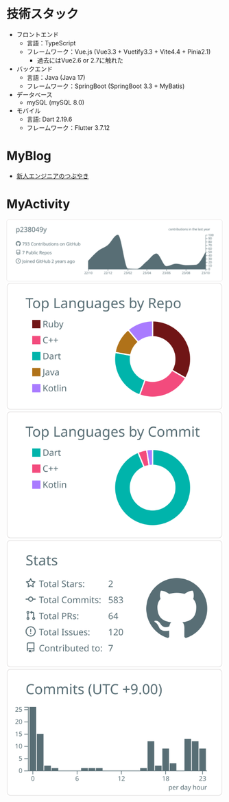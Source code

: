 # 技術スタック
- フロントエンド
  - 言語：TypeScript
  - フレームワーク：Vue.js (Vue3.3 + Vuetify3.3 + Vite4.4 + Pinia2.1)
    - 過去にはVue2.6 or 2.7に触れた
- バックエンド
  - 言語：Java (Java 17)
  - フレームワーク：SpringBoot (SpringBoot 3.3 + MyBatis)
- データベース
  - mySQL (mySQL 8.0)
- モバイル 
  - 言語: Dart 2.19.6
  - フレームワーク：Flutter 3.7.12


# MyBlog
- [新人エンジニアのつぶやき](https://p238049y.hatenablog.com/)

# MyActivity
<!--
**p238049y/p238049y** is a ✨ _special_ ✨ repository because its `README.md` (this file) appears on your GitHub profile.

Here are some ideas to get you started:

- 🔭 I’m currently working on ...
- 🌱 I’m currently learning ...
- 👯 I’m looking to collaborate on ...
- 🤔 I’m looking for help with ...
- 💬 Ask me about ...
- 📫 How to reach me: ...
- 😄 Pronouns: ...
- ⚡ Fun fact: ...
-->



[![](https://raw.githubusercontent.com/p238049y/p238049y/main/profile-summary-card-output/default/0-profile-details.svg)](https://github.com/vn7n24fzkq/github-profile-summary-cards)
[![](https://raw.githubusercontent.com/p238049y/p238049y/main/profile-summary-card-output/default/1-repos-per-language.svg)](https://github.com/vn7n24fzkq/github-profile-summary-cards) [![](https://raw.githubusercontent.com/p238049y/p238049y/main/profile-summary-card-output/default/2-most-commit-language.svg)](https://github.com/vn7n24fzkq/github-profile-summary-cards)
[![](https://raw.githubusercontent.com/p238049y/p238049y/main/profile-summary-card-output/default/3-stats.svg)](https://github.com/vn7n24fzkq/github-profile-summary-cards) [![](https://raw.githubusercontent.com/p238049y/p238049y/main/profile-summary-card-output/default/4-productive-time.svg)](https://github.com/vn7n24fzkq/github-profile-summary-cards)
